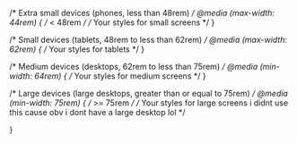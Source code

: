 /* Extra small devices (phones, less than 48rem) */
@media (max-width: 44rem) { /* < 48rem */
  /* Your styles for small screens */
}


/* Small devices (tablets, 48rem to less than 62rem) */
@media (max-width: 62rem) { 
  /* Your styles for tablets */
}

/* Medium devices (desktops, 62rem to less than 75rem) */
@media (min-width: 64rem) { 
  /* Your styles for medium screens */
}

/* Large devices (large desktops, greater than or equal to 75rem) */
@media (min-width: 75rem) { /* >= 75rem */
  /* Your styles for large screens 
  i didnt use this cause obv i dont have a large desktop lol
  */

}
